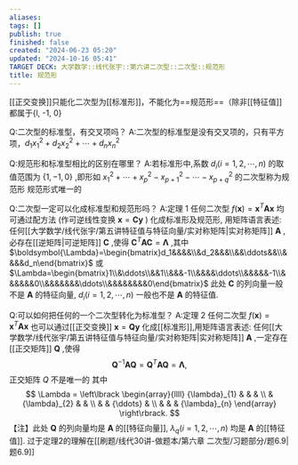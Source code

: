 ```yaml
---
aliases: 
tags: []
publish: true
finished: false
created: "2024-06-23 05:20"
updated: "2024-10-16 05:41"
TARGET DECK: 大学数学::线代张宇::第六讲二次型::二次型::规范形
title: 规范形
---
```


[[正交变换]]只能化二次型为[[标准形]]，不能化为==规范形==（除非[[特征值]]都属于{l, -1, 0}

Q:二次型的标准型，有交叉项吗？
A:二次型的标准型是没有交叉项的，只有平方项，$d_{1}x_{1}^{2} + d_{2}x_{2}^{2} + {\cdots} + d_{n}x_{n}^{2}$

Q:规范形和标准型相比的区别在哪里？
A:若标准形中,系数 $d_{i}(i = 1,2,{\cdots},n)$ 的取值范围为 $\{1, {-} 1,0\}$ ,即形如 $x_{1}^{2} + {\cdots} + x_{p}^{2} {-} x_{p + 1}^{2} {-} {\cdots} {-} x_{p + q}^{2}$ 的二次型称为规范形 
规范形式唯一的

Q:二次型一定可以化成标准型和规范形吗？
A:定理 1 任何二次型 $f\left( \mathbf{x} \right) = {\mathbf{x}}^{T}\mathbf{A}\mathbf{x}$ 均可通过配方法 (作可逆线性变换 $\mathbf{x} = \mathbf{C}\mathbf{y}$ ) 化成标准形及规范形, 用矩阵语言表述: 任何[[大学数学/线代张宇/第五讲特征值与特征向量/实对称矩阵|实对称矩阵]] $\mathbf{A}$ ,必存在[[逆矩阵|可逆矩阵]] $\mathbf{C}$ ,使得 ${\mathbf{C}}^{T}\mathbf{A}\mathbf{C} = \mathbf{\Lambda}$ ,其中
$\boldsymbol{\Lambda}=\begin{bmatrix}d_1&&&&\\&d_2&&&\\&&\ddots&&\\&&&&d_n\end{bmatrix}$ 或 $\Lambda=\begin{bmatrix}1\\&\ddots\\&&1\\&&&-1\\&&&&\ddots\\&&&&&-1\\&&&&&&0\\&&&&&&&\ddots\\&&&&&&&&0\end{bmatrix}$
此处 $\mathbf{C}$ 的列向量一般不是 $\mathbf{A}$ 的特征向量, $d_{i}(i = 1,2,{\cdots},n)$ 一般也不是 $\mathbf{A}$ 的特征值.

Q:可以如何把任何的一个二次型转化为标准型？
A:定理 2 任何二次型 $f\left( \mathbf{x} \right) = {\mathbf{x}}^{T}\mathbf{A}\mathbf{x}$ 也可以通过[[正交变换]] $\mathbf{x} = \mathbf{Q}\mathbf{y}$ 化成[[标准形]],用矩阵语言表述: 任何[[大学数学/线代张宇/第五讲特征值与特征向量/实对称矩阵|实对称矩阵]] $\mathbf{A}$ ,一定存在[[正交矩阵]] $\mathbf{Q}$ ,使得
$$
{\mathbf{Q}}^{{-}1}\mathbf{A}\mathbf{Q} = {\mathbf{Q}}^{T}\mathbf{A}\mathbf{Q} = \mathbf{\Lambda},
$$
正交矩阵 $Q$ 不是唯一的
其中
$$
\Lambda = \left\lbrack \begin{array}{llll} {\lambda}_{1} & & & \\  & {\lambda}_{2} & & \\  & & {\ddots} & \\  & & & {\lambda}_{n} \end{array} \right\rbrack.
$$
【注】此处 $\mathbf{Q}$ 的列向量均是 $\mathbf{A}$ 的[[特征向量]], ${\lambda}_{q}(i = 1,2,{\cdots},n)$ 均是 $\mathbf{A}$ 的[[特征值]].
过于定理2的理解在[[刷题/线代30讲-做题本/第六章 二次型/习题部分/题6.9|题6.9]]
